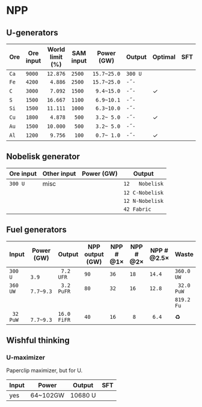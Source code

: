 # NPP

## U-generators

|Ore|Ore input|World limit (%)|SAM input|Power (GW)|Output|Optimal|SFT|
|---|---------|---------------|---------|----------|------|-------|---|
|`Ca`|`9000`|`12.876`|`2500`|`15.7~25.0`|`300 U`|||
|`Fe`|`4200`|` 4.886`|`2500`|`15.7~25.0`|` -˝- `|||
|`C `|`3000`|` 7.092`|`1500`|` 9.4~15.0`|` -˝- `|✓||
|`S `|`1500`|`16.667`|`1100`|` 6.9~10.1`|` -˝- `|||
|`Si`|`1500`|`11.111`|`1000`|` 6.3~10.0`|` -˝- `|||
|`Cu`|`1800`|` 4.878`|` 500`|` 3.2~ 5.0`|` -˝- `|✓||
|`Au`|`1500`|`10.000`|` 500`|` 3.2~ 5.0`|` -˝- `|||
|`Al`|`1200`|` 9.756`|` 100`|` 0.7~ 1.0`|` -˝- `|✓||

## Nobelisk generator

|Ore input|Other input|Power (GW)|Output|
|---------|-----------|----------|------|
|`300 U`|misc||`12   Nobelisk`|
||||`12 C-Nobelisk`|
||||`12 N-Nobelisk`|
||||`42 Fabric    `|

## Fuel generators

|Input|Power (GW)|Output|NPP output (GW)|NPP # @1×|NPP # @2×|NPP # @2.5×|Waste|WIP|SFT|
|----------|----------|------|---------------|-----------|-----------|-----------|-----|---|---|
|`300  U `|`     3.9`|` 7.2  UFR`|`90`|`36`|`18`|`14.4`|`360.0  UW`|||
|`360  UW`|` 7.7~9.3`|` 3.2 PuFR`|`80`|`32`|`16`|`12.8`|` 32.0 PuW`|⚠️||
||||||||`819.2 Fu`|||
|` 32 PuW`|` 7.7~9.3`|`16.0 FiFR`|`40`|`16`|` 8`|` 6.4`|♻|⚠️||

## Wishful thinking

### U-maximizer

Paperclip maximizer, but for U.

|Input|Power|Output|SFT|
|-----|-----|------|---|
|yes|64~102GW|10680 U||

